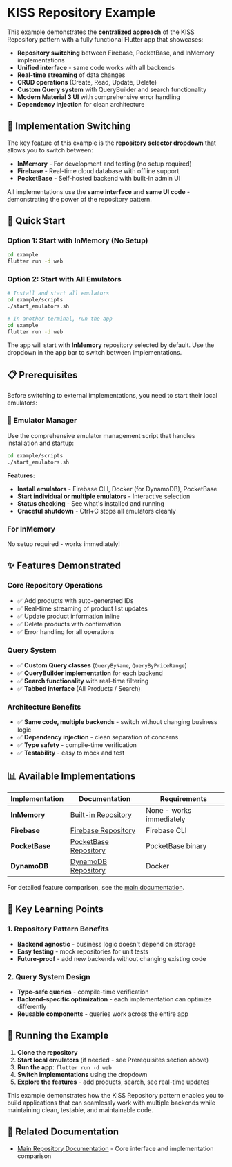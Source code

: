 # KISS Repository Example

This example demonstrates the **centralized approach** of the KISS Repository pattern with a fully functional Flutter app that showcases:

- **Repository switching** between Firebase, PocketBase, and InMemory implementations
- **Unified interface** - same code works with all backends
- **Real-time streaming** of data changes
- **CRUD operations** (Create, Read, Update, Delete)
- **Custom Query system** with QueryBuilder and search functionality
- **Modern Material 3 UI** with comprehensive error handling
- **Dependency injection** for clean architecture

## 🔄 Implementation Switching

The key feature of this example is the **repository selector dropdown** that allows you to switch between:

- **InMemory** - For development and testing (no setup required)
- **Firebase** - Real-time cloud database with offline support
- **PocketBase** - Self-hosted backend with built-in admin UI

All implementations use the **same interface** and **same UI code** - demonstrating the power of the repository pattern.

## 🚀 Quick Start

### Option 1: Start with InMemory (No Setup)
```bash
cd example
flutter run -d web
```

### Option 2: Start with All Emulators
```bash
# Install and start all emulators
cd example/scripts
./start_emulators.sh

# In another terminal, run the app
cd example
flutter run -d web
```

The app will start with **InMemory** repository selected by default. Use the dropdown in the app bar to switch between implementations.

## 📋 Prerequisites

Before switching to external implementations, you need to start their local emulators:

### 🚀 Emulator Manager

Use the comprehensive emulator management script that handles installation and startup:

```bash
cd example/scripts
./start_emulators.sh
```

**Features:**
- **Install emulators** - Firebase CLI, Docker (for DynamoDB), PocketBase
- **Start individual or multiple emulators** - Interactive selection
- **Status checking** - See what's installed and running
- **Graceful shutdown** - Ctrl+C stops all emulators cleanly

### For InMemory
No setup required - works immediately!

## ✨ Features Demonstrated

### Core Repository Operations
- ✅ Add products with auto-generated IDs
- ✅ Real-time streaming of product list updates
- ✅ Update product information inline
- ✅ Delete products with confirmation
- ✅ Error handling for all operations

### Query System
- ✅ **Custom Query classes** (`QueryByName`, `QueryByPriceRange`)
- ✅ **QueryBuilder implementation** for each backend
- ✅ **Search functionality** with real-time filtering
- ✅ **Tabbed interface** (All Products / Search)

### Architecture Benefits
- ✅ **Same code, multiple backends** - switch without changing business logic
- ✅ **Dependency injection** - clean separation of concerns
- ✅ **Type safety** - compile-time verification
- ✅ **Testability** - easy to mock and test



## 📊 Available Implementations

| Implementation | Documentation | Requirements |
|----------------|---------------|--------------|
| **InMemory** | [Built-in Repository](../README.md#using-the-in-memory-implementation) | None - works immediately |
| **Firebase** | [Firebase Repository](https://github.com/WAMF/kiss_firebase_repository) | Firebase CLI |
| **PocketBase** | [PocketBase Repository](https://github.com/WAMF/kiss_pocketbase_repository) | PocketBase binary |
| **DynamoDB** | [DynamoDB Repository](https://github.com/WAMF/kiss_dynamodb_repository) | Docker |

For detailed feature comparison, see the [main documentation](../README.md#implementation-comparison).


## 🎯 Key Learning Points

### 1. Repository Pattern Benefits
- **Backend agnostic** - business logic doesn't depend on storage
- **Easy testing** - mock repositories for unit tests
- **Future-proof** - add new backends without changing existing code

### 2. Query System Design
- **Type-safe queries** - compile-time verification
- **Backend-specific optimization** - each implementation can optimize differently
- **Reusable components** - queries work across the entire app

## 🚀 Running the Example

1. **Clone the repository**
2. **Start local emulators** (if needed - see Prerequisites section above)
3. **Run the app**: `flutter run -d web`
4. **Switch implementations** using the dropdown
5. **Explore the features** - add products, search, see real-time updates

This example demonstrates how the KISS Repository pattern enables you to build applications that can seamlessly work with multiple backends while maintaining clean, testable, and maintainable code.

## 🔗 Related Documentation

- [Main Repository Documentation](../README.md) - Core interface and implementation comparison
